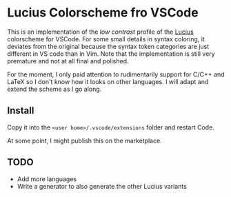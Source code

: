 # Lucius Colorscheme fro VSCode

This is an implementation of the *low contrast* profile of the [Lucius](https://github.com/jonathanfilip/vim-lucius) colorscheme for VSCode.
For some small details in syntax coloring, it deviates from the original because the syntax token categories are just different in VS code than in Vim.
Note that the implementation is still very premature and not at all final and polished.

For the moment, I only paid attention to rudimentarily support for C/C++ and LaTeX so I don't know how it looks on other languages.
I will adapt and extend the scheme as I go along.

## Install

Copy it into the `<user home>/.vscode/extensions` folder and restart Code.

At some point, I might publish this on the marketplace.

## TODO

* Add more languages
* Write a generator to also generate the other Lucius variants
